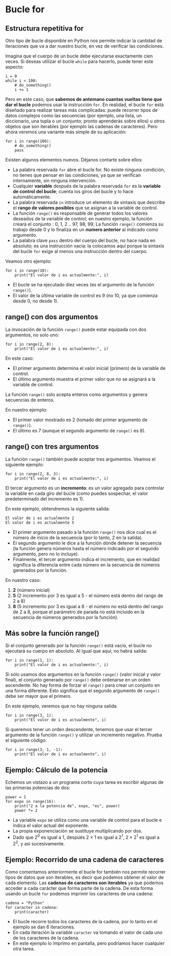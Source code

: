 # Bucle for

## Estructura repetitiva for

Otro tipo de bucle disponible en Python nos permite indicar la cantidad de iteraciones que va a dar nuestro bucle, en vez de verificar las condiciones.

Imagina que el cuerpo de un bucle debe ejecutarse exactamente cien veces. Si deseas utilizar el bucle `while` para hacerlo, puede tener este aspecto:

```
i = 0
while i < 100:
    # do_something()
    i += 1
```

Pero en este caso, que **sabemos de antemano cuantas vueltas tiene que dar el bucle** podemos usar la instrucción `for`.
En realidad, el bucle `for` está diseñado para realizar tareas más complicadas: puede recorrer tipos de datos complejos como las secuencias (por ejemplo, una lista, un diccionario, una tupla o un conjunto; pronto aprenderás sobre ellos) u otros objetos que son iterables (por ejemplo las cadenas de caracteres). Pero ahora veremos una variante más simple de su aplicación:

```
for i in range(100):
    # do_something()
    pass
```

Existen algunos elementos nuevos. Déjanos contarte sobre ellos:

* La palabra reservada `for` abre el bucle for. No existe ninguna condición, no tienes que pensar en las condiciones, ya que se verifican internamente, sin ninguna intervención.
* Cualquier **variable** después de la palabra reservada `for` es la **variable de control del bucle**; cuenta los giros del bucle y lo hace automáticamente.
* La palabra reservada `in` introduce un elemento de sintaxis que describe el **rango de valores posibles** que se asignan a la variable de control.
* La función `range()` es responsable de generar todos los valores deseados de la variable de control; en nuestro ejemplo, la función creará  el conjunto : 0, 1, 2 .. 97, 98, 99; La función `range()` comienza su trabajo desde 0 y lo finaliza en un **numero anterior** al indicado como argumento.
* La palabra clave `pass` dentro del cuerpo del bucle, no hace nada en absoluto; es una instrucción vacía: la colocamos aquí porque la sintaxis del bucle `for` exige al menos una instrucción dentro del cuerpo.

Veamos otro ejemplo:

```
for i in range(10):
    print("El valor de i es actualmente:", i)
```

* El bucle se ha ejecutado diez veces (es el argumento de la función `range()`).
* El valor de la última variable de control es 9 (no 10, ya que comienza desde 0, no desde 1).

## range() con dos argumentos

La invocación de la función `range()` puede estar equipada con dos argumentos, no solo uno:

```
for i in range(2, 8):
    print("El valor de i es actualmente:", i)
```

En este caso:

* El primer argumento determina el valor inicial (primero) de la variable de control.
* El último argumento muestra el primer valor que no se asignará a la variable de control.

La función `range()` solo acepta enteros como argumentos y genera secuencias de enteros.

En nuestro ejemplo:

* El primer valor mostrado es 2 (tomado del primer argumento de `range()`).
* El último es 7 (aunque el segundo argumento de `range()` es 8).

## range() con tres argumentos

La función `range()` también puede aceptar tres argumentos. Veamos el siguiente ejemplo:

```
for i in range(2, 8, 3):
    print("El valor de i es actualmente:", i)
```

El tercer argumento es un **incremento**: es un valor agregado para controlar la variable en cada giro del bucle (como puedes sospechar, el valor predeterminado del incremento es 1).

En este ejemplo, obtendremos la siguiente salida:
```
El valor de i es actualmente 2
El valor de i es actualmente 5
```

* El primer argumento pasado a la función `range()` nos dice cual es el número de inicio de la secuencia (por lo tanto, 2 en la salida). 
* El segundo argumento le dice a la función dónde detener la secuencia (la función genera números hasta el número indicado por el segundo argumento, pero no lo incluye). 
* Finalmente, el tercer argumento indica el incremento, que en realidad significa la diferencia entre cada número en la secuencia de números generados por la función.

En nuestro caso:

1. **2** (número inicial)
2. **5** (2 incremento por 3 es igual a 5 - el número está dentro del rango de 2 a 8)
3. **8** (5 incremento por 3 es igual a 8 - el número no está dentro del rango de 2 a 8, porque el parámetro de parada no está incluido en la secuencia de números generados por la función).

## Más sobre la función range()

Si el conjunto generado por la función `range()` está vacío, el bucle no ejecutará su cuerpo en absoluto. Al igual que aquí, no habrá salida:

```
for i in range(1, 1):
    print("El valor de i es actualmente:", i)
```

Si sólo usamos dos argumentos en la función `range()` (valor inicial y valor final), el conjunto generado por `range()` debe ordenarse en un orden ascendente. No hay forma de forzar el `range()` para crear un conjunto en una forma diferente. Esto significa que el segundo argumento de `range()` debe ser mayor que el primero.

En este ejemplo, veremos que no hay ninguna salida:

```
for i in range(3, 1):
    print("El valor de i es actualmente", i)
```

Si queremos tener un orden descendente, tenemos que usar el tercer argumento de la función `range()` y utilizar un incremento negativo. Prueba el siguiente código:

```
for i in range(3, 1, -1):
    print("El valor de i es actualmente", i)
```

## Ejemplo: Cálculo de la potencia

Echemos un vistazo a un programa corto cuya tarea es escribir algunas de las primeras potencias de dos:

```
power = 1
for expo in range(16):
    print("2 a la potencia de", expo, "es", power)
    power *= 2
```

* La variable `expo` se utiliza como una variable de control para el bucle e indica el valor actual del exponente. 
* La propia exponenciación se sustituye multiplicando por dos. 
* Dado que 2<sup>0</sup> es igual a 1, después 2 × 1 es igual a 2<sup>1</sup>, 2 × 2<sup>1</sup> es igual a 2<sup>2</sup>, y así sucesivamente. 


## Ejemplo: Recorrido de una cadena de caracteres

Como comentamos anteriormente el bucle for también nos permite recorrer tipos de datos que son iterables, es decir que podemos obtener el valor de cada elemento. Las **cadenas de caracteres son iterables** ya que podemos acceder a cada carácter que forma parte de la cadena. De esta forma usando un bucle `for` podemos imprimir los caracteres de una cadena:

```
cadena = "Python"
for caracter in cadena:
    print(caracter)
```

* El bucle recorre todos los caracteres de la cadena, por lo tanto en el ejemplo se dan 6 iteraciones.
* En cada iteración la variable `caracter` va tomando el valor de cada uno de los caracteres de la cadena.
* En este ejemplo lo imprimo en pantalla, pero podríamos hacer cualquier otra tarea.